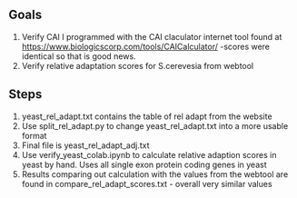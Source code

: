 ## Goals
1. Verify CAI I programmed with the CAI claculator internet tool found at https://www.biologicscorp.com/tools/CAICalculator/ -scores were identical so that is good news. 
2. Verify relative adaptation scores for S.cerevesia from webtool

## Steps
1. yeast_rel_adapt.txt contains the table of rel adapt from the website
2. Use split_rel_adapt.py to change yeast_rel_adapt.txt into a more usable format
3. Final file is yeast_rel_adapt_adj.txt
4. Use verify_yeast_colab.ipynb to calculate relative adaption scores in yeast by hand. Uses all single exon protein coding genes in yeast
5. Results comparing out calculation with the values from the webtool are found in compare_rel_adapt_scores.txt - overall very similar values
